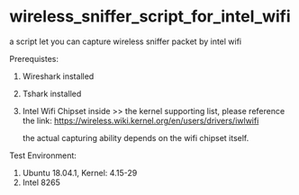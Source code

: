 # wireless_sniffer_script_for_intel_wifi
a script let you can capture wireless sniffer packet by intel wifi


Prerequistes:
  1) Wireshark installed
  2) Tshark installed
  3) Intel Wifi Chipset inside
    >> the kernel supporting list, please reference the link:
      https://wireless.wiki.kernel.org/en/users/drivers/iwlwifi
      
      the actual capturing ability depends on the wifi chipset itself.
      
Test Environment:
  1) Ubuntu 18.04.1, Kernel: 4.15-29
  2) Intel 8265
  
 
      
      
